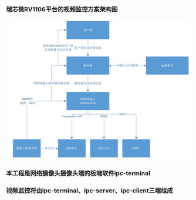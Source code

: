 ### 瑞芯微RV1106平台的视频监控方案架构图
![Alt text](瑞芯微RV1106平台的视频监控方案架构图.png)

### 本工程是网络摄像头摄像头端的板端软件ipc-terminal

### 视频监控将由ipc-terminal、ipc-server、ipc-client三端组成
